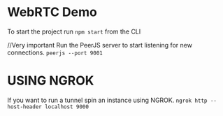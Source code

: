 # WebRTC Demo
To start the project run `npm start` from the CLI


//Very important
Run the PeerJS server to start listening for new connections.
`peerjs --port 9001`


# USING NGROK
If you want to run a tunnel spin an instance using NGROK.
`ngrok http --host-header localhost 9000`
